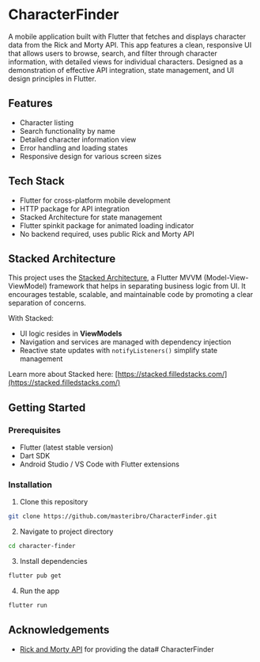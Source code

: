 # CharacterFinder

A mobile application built with Flutter that fetches and displays character data from the
Rick and Morty API. This app features a clean, responsive UI that allows users to browse,
search, and filter through character information, with detailed views for individual characters.
Designed as a demonstration of effective API integration, state management, and UI design
principles in Flutter.

## Features
- Character listing 
- Search functionality by name
- Detailed character information view
- Error handling and loading states
- Responsive design for various screen sizes

## Tech Stack
- Flutter for cross-platform mobile development
- HTTP package for API integration
- Stacked Architecture for state management
- Flutter spinkit package for animated loading indicator
- No backend required, uses public Rick and Morty API

## Stacked Architecture

This project uses the [Stacked Architecture](https://stacked.filledstacks.com/), 
a Flutter MVVM (Model-View-ViewModel) framework that helps in separating business logic from UI. 
It encourages testable, scalable, and maintainable code by promoting a clear separation of concerns.

With Stacked:
- UI logic resides in **ViewModels**
- Navigation and services are managed with dependency injection
- Reactive state updates with `notifyListeners()` simplify state management

Learn more about Stacked here: [https://stacked.filledstacks.com/](https://stacked.filledstacks.com/)

## Getting Started

### Prerequisites
- Flutter (latest stable version)
- Dart SDK
- Android Studio / VS Code with Flutter extensions

### Installation
1. Clone this repository
```bash
git clone https://github.com/masteribro/CharacterFinder.git
```

2. Navigate to project directory
```bash
cd character-finder
```

3. Install dependencies
```bash
flutter pub get
```

4. Run the app
```bash
flutter run
```

## Acknowledgements
- [Rick and Morty API](https://rickandmortyapi.com/) for providing the data# CharacterFinder
